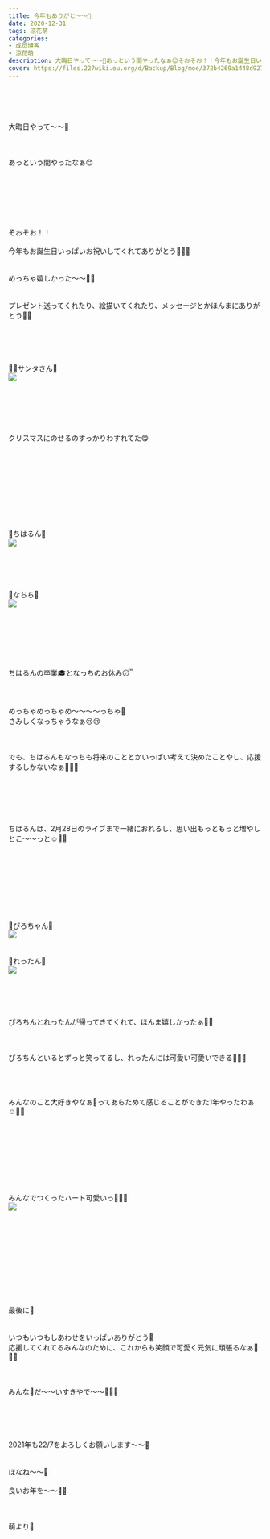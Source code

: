 ```yaml
---
title: 今年もありがと〜〜🍅
date: 2020-12-31
tags: 涼花萌
categories: 
- 成员博客
- 涼花萌
description: 大晦日やって〜〜🤭あっという間やったなぁ😊そおそお！！今年もお誕生日いっぱいお祝いしてくれてありがとう🥰💓💓めっちゃ嬉しかった〜〜💓💓プレゼント送っ...
cover: https://files.227wiki.eu.org/d/Backup/Blog/moe/372b4269a1448d927814af8d41fdc.jpg 
---
```

<div class="blog_detail__main">
        ﻿<br/>
<br/>
<br/>
<br/>
大晦日やって〜〜🤭<br/>
<br/>
<br/>
<br/>
あっという間やったなぁ😊<br/>
<br/>
<br/>
<br/>
<br/>
<br/>
<br/>
<br/>
そおそお！！<br/>
<br/>
今年もお誕生日いっぱいお祝いしてくれてありがとう🥰💓💓<br/>
<br/>
<br/>
めっちゃ嬉しかった〜〜💓💓<br/>
<br/>
<br/>
プレゼント送ってくれたり、絵描いてくれたり、メッセージとかほんまにありがとう🍅🍅<br/>
<br/>
<br/>
<br/>
<br/>
<br/>
🎅🏻サンタさん🎁<br/>
<img src="https://files.227wiki.eu.org/d/Backup/Blog/moe/372b4269a1448d927814af8d41fdc.jpg"><br/>
<br/>
<br/>
<br/>
<br/>
<br/>
<br/>
クリスマスにのせるのすっかりわすれてた😋<br/>
<br/>
<br/>
<br/>
<br/>
<br/>
<br/>
<br/>
<br/>
<br/>
<br/>
💓ちはるん💓<br/>
<img src="https://files.227wiki.eu.org/d/Backup/Blog/moe/372b4269a1448d927814af8d41fdc-01.jpg"><br/>
<br/>
<br/>
<br/>
<br/>
<br/>
💓なちち💓<br/>
<img src="https://files.227wiki.eu.org/d/Backup/Blog/moe/372b4269a1448d927814af8d41fdc-02.jpg"><br/>
<br/>
<br/>
<br/>
<br/>
<br/>
<br/>
<br/>
ちはるんの卒業🎓となっちのお休み😴<br/>
<br/>
<br/>
<br/>
めっちゃめっちゃめ〜〜〜〜っちゃ🥺<br/>
さみしくなっちゃうなぁ😢😢<br/>
<br/>
<br/>
<br/>
でも、ちはるんもなっちも将来のこととかいっぱい考えて決めたことやし、応援するしかないなぁ🍋🥺💓<br/>
<br/>
<br/>
<br/>
<br/>
<br/>
<br/>
ちはるんは、2月28日のライブまで一緒におれるし、思い出もっともっと増やしとこ〜〜っと☺️💓💓<br/>
<br/>
<br/>
<br/>
<br/>
<br/>
<br/>
<br/>
<br/>
<br/>
💓ぴろちゃん💓<br/>
<img src="https://files.227wiki.eu.org/d/Backup/Blog/moe/372b4269a1448d927814af8d41fdc-03.jpg"><br/>
<br/>
<br/>
💓れったん💓<br/>
<img src="https://files.227wiki.eu.org/d/Backup/Blog/moe/372b4269a1448d927814af8d41fdc-04.jpg"><br/>
<br/>
<br/>
<br/>
<br/>
<br/>
ぴろちんとれったんが帰ってきてくれて、ほんま嬉しかったぁ🥰🥰<br/>
<br/>
<br/>
<br/>
ぴろちんといるとずっと笑ってるし、れったんには可愛い可愛いできる🥰💓💓<br/>
<br/>
<br/>
<br/>
<br/>
みんなのこと大好きやなぁ💓ってあらためて感じることができた1年やったわぁ☺️💓💓<br/>
<br/>
<br/>
<br/>
<br/>
<br/>
<br/>
<br/>
<br/>
<br/>
みんなでつくったハート可愛いっ🥰💓💓<br/>
<img src="https://files.227wiki.eu.org/d/Backup/Blog/moe/372b4269a1448d927814af8d41fdc-05.jpg"><br/>
<br/>
<br/>
<br/>
<br/>
<br/>
<br/>
<br/>
<br/>
<br/>
<br/>
<br/>
最後に🥰<br/>
<br/>
<br/>
いつもいつもしあわせをいっぱいありがとう💓<br/>
応援してくれてるみんなのために、これからも笑顔で可愛く元気に頑張るなぁ🍋😊💓<br/>
<br/>
<br/>
<br/>
みんな💓だ〜〜いすきやで〜〜🥰💓💓<br/>
<br/>
<br/>
<br/>
<br/>
<br/>
2021年も22/7をよろしくお願いします〜〜💓<br/>
<br/>
<br/>
ほなね〜〜💓<br/>
<br/>
良いお年を〜〜💓💓<br/>
<br/>
<br/>
<br/>
萌より💓
<!--twitter-->

<!--//twitter-->
</img></img></img></img></img></img></div>
